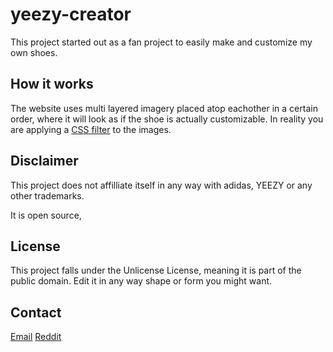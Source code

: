 # yeezy-creator

This project started out as a fan project to easily make and customize my own shoes. 

## How it works

The website uses multi layered imagery placed atop eachother in a certain order, where it will look as if the shoe is actually customizable. In reality you are applying a [CSS filter](https://developer.mozilla.org/en-US/docs/Web/CSS/filter) to the images.

## Disclaimer

This project does not affilliate itself in any way with adidas, YEEZY or any other trademarks.

It is open source, 

## License 

This project falls under the Unlicense License, meaning it is part of the public domain. Edit it in any way shape or form you might want.

## Contact

[Email](mailto:damon@damon.dev)
[Reddit](https://www.reddit.com/u/damon02)
